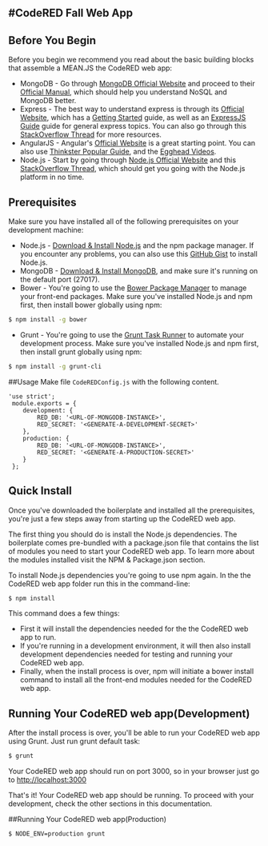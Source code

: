 #CodeRED Fall Web App
---

## Before You Begin
Before you begin we recommend you read about the basic building blocks that assemble a MEAN.JS the CodeRED web app:
* MongoDB - Go through [MongoDB Official Website](http://mongodb.org/) and proceed to their [Official Manual](http://docs.mongodb.org/manual/), which should help you understand NoSQL and MongoDB better.
* Express - The best way to understand express is through its [Official Website](http://expressjs.com/), which has a [Getting Started](http://expressjs.com/starter/installing.html) guide, as well as an [ExpressJS Guide](http://expressjs.com/guide/error-handling.html) guide for general express topics. You can also go through this [StackOverflow Thread](http://stackoverflow.com/questions/8144214/learning-express-for-node-js) for more resources.
* AngularJS - Angular's [Official Website](http://angularjs.org/) is a great starting point. You can also use [Thinkster Popular Guide](http://www.thinkster.io/), and the [Egghead Videos](https://egghead.io/).
* Node.js - Start by going through [Node.js Official Website](http://nodejs.org/) and this [StackOverflow Thread](http://stackoverflow.com/questions/2353818/how-do-i-get-started-with-node-js), which should get you going with the Node.js platform in no time.


## Prerequisites
Make sure you have installed all of the following prerequisites on your development machine:
* Node.js - [Download & Install Node.js](http://www.nodejs.org/download/) and the npm package manager. If you encounter any problems, you can also use this [GitHub Gist](https://gist.github.com/isaacs/579814) to install Node.js.
* MongoDB - [Download & Install MongoDB](http://www.mongodb.org/downloads), and make sure it's running on the default port (27017).
* Bower - You're going to use the [Bower Package Manager](http://bower.io/) to manage your front-end packages. Make sure you've installed Node.js and npm first, then install bower globally using npm:

```bash
$ npm install -g bower
```

* Grunt - You're going to use the [Grunt Task Runner](http://gruntjs.com/) to automate your development process. Make sure you've installed Node.js and npm first, then install grunt globally using npm:

```bash
$ npm install -g grunt-cli
```


##Usage
Make file `CodeREDConfig.js` with the following content.

```
'use strict';
 module.exports = {
 	development: {
 		RED_DB: '<URL-OF-MONGODB-INSTANCE>',
 		RED_SECRET: '<GENERATE-A-DEVELOPMENT-SECRET>'
 	},
 	production: {
 		RED_DB: '<URL-OF-MONGODB-INSTANCE>',
 		RED_SECRET: '<GENERATE-A-PRODUCTION-SECRET>'
 	}
 };

```

## Quick Install
Once you've downloaded the boilerplate and installed all the prerequisites, you're just a few steps away from starting up the CodeRED web app.

The first thing you should do is install the Node.js dependencies. The boilerplate comes pre-bundled with a package.json file that contains the list of modules you need to start your CodeRED web app. To learn more about the modules installed visit the NPM & Package.json section.

To install Node.js dependencies you're going to use npm again. In the the CodeRED web app folder run this in the command-line:

```bash
$ npm install
```

This command does a few things:
* First it will install the dependencies needed for the the CodeRED web app to run.
* If you're running in a development environment, it will then also install development dependencies needed for testing and running your CodeRED web app.
* Finally, when the install process is over, npm will initiate a bower install command to install all the front-end modules needed for the CodeRED web app.

## Running Your CodeRED web app(Development)
After the install process is over, you'll be able to run your CodeRED web app using Grunt. Just run grunt default task:

```bash
$ grunt
```

Your CodeRED web app should run on port 3000, so in your browser just go to [http://localhost:3000](http://localhost:3000)

That's it! Your CodeRED web app should be running. To proceed with your development, check the other sections in this documentation.

##Running Your CodeRED web app(Production)

```bash
$ NODE_ENV=production grunt
```
